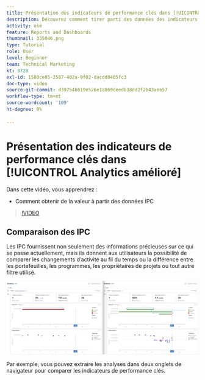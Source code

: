```yaml
---
title: Présentation des indicateurs de performance clés dans [!UICONTROL Analytics amélioré]
description: Découvrez comment tirer parti des données des indicateurs de performance clés pour déterminer ce qui se passe dans le présent ainsi que les tendances du passé.
activity: use
feature: Reports and Dashboards
thumbnail: 335046.png
type: Tutorial
role: User
level: Beginner
team: Technical Marketing
kt: 8728
exl-id: 1580ce05-2587-402a-9f02-dacdd8405fc3
doc-type: video
source-git-commit: d39754b619e526e1a869deedb38dd2f2b43aee57
workflow-type: tm+mt
source-wordcount: '109'
ht-degree: 0%

---
```


# Présentation des indicateurs de performance clés dans [!UICONTROL Analytics amélioré]

Dans cette vidéo, vous apprendrez :

* Comment obtenir de la valeur à partir des données IPC

>[!VIDEO](https://video.tv.adobe.com/v/335046/?quality=12)

## Comparaison des IPC

Les IPC fournissent non seulement des informations précieuses sur ce qui se passe actuellement, mais ils donnent aux utilisateurs la possibilité de comparer les changements d’activité au fil du temps ou la différence entre les portefeuilles, les programmes, les propriétaires de projets ou tout autre filtre utilisé.

![Image montrant deux onglets de navigateur côte à côte](assets/section-2-0.png)

Par exemple, vous pouvez extraire les analyses dans deux onglets de navigateur pour comparer les indicateurs de performance clés.
